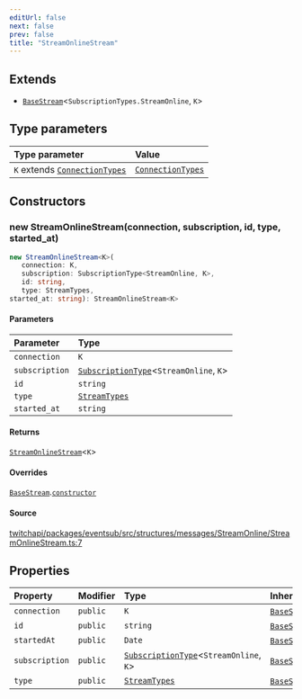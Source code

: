 ```yaml
---
editUrl: false
next: false
prev: false
title: "StreamOnlineStream"
---
```


## Extends

- [`BaseStream`](/api/eventsub/classes/basestream/)\<`SubscriptionTypes.StreamOnline`, `K`\>

## Type parameters

| Type parameter | Value |
| :------ | :------ |
| `K` extends [`ConnectionTypes`](/api/eventsub/type-aliases/connectiontypes/) | [`ConnectionTypes`](/api/eventsub/type-aliases/connectiontypes/) |

## Constructors

### new StreamOnlineStream(connection, subscription, id, type, started_at)

```ts
new StreamOnlineStream<K>(
   connection: K, 
   subscription: SubscriptionType<StreamOnline, K>, 
   id: string, 
   type: StreamTypes, 
started_at: string): StreamOnlineStream<K>
```

#### Parameters

| Parameter | Type |
| :------ | :------ |
| `connection` | `K` |
| `subscription` | [`SubscriptionType`](/api/eventsub/type-aliases/subscriptiontype/)\<`StreamOnline`, `K`\> |
| `id` | `string` |
| `type` | [`StreamTypes`](/api/eventsub/type-aliases/streamtypes/) |
| `started_at` | `string` |

#### Returns

[`StreamOnlineStream`](/api/eventsub/classes/streamonlinestream/)\<`K`\>

#### Overrides

[`BaseStream`](/api/eventsub/classes/basestream/).[`constructor`](/api/eventsub/classes/basestream/#constructors)

#### Source

[twitchapi/packages/eventsub/src/structures/messages/StreamOnline/StreamOnlineStream.ts:7](https://github.com/pablornc/twitchapi//blob/f8a75ccd701e54db4c91e2b0128974da23f25d14/packages/eventsub/src/structures/messages/StreamOnline/StreamOnlineStream.ts#L7)

## Properties

| Property | Modifier | Type | Inherited from |
| :------ | :------ | :------ | :------ |
| `connection` | `public` | `K` | [`BaseStream`](/api/eventsub/classes/basestream/).`connection` |
| `id` | `public` | `string` | [`BaseStream`](/api/eventsub/classes/basestream/).`id` |
| `startedAt` | `public` | `Date` | [`BaseStream`](/api/eventsub/classes/basestream/).`startedAt` |
| `subscription` | `public` | [`SubscriptionType`](/api/eventsub/type-aliases/subscriptiontype/)\<`StreamOnline`, `K`\> | [`BaseStream`](/api/eventsub/classes/basestream/).`subscription` |
| `type` | `public` | [`StreamTypes`](/api/eventsub/type-aliases/streamtypes/) | [`BaseStream`](/api/eventsub/classes/basestream/).`type` |
